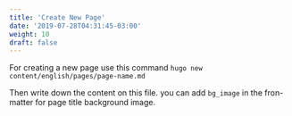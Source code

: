 ```yaml
---
title: 'Create New Page'
date: '2019-07-28T04:31:45-03:00'
weight: 10
draft: false
---
```

For creating a new page use this command `hugo new content/english/pages/page-name.md`

Then write down the content on this file. you can add `bg_image` in the fron-matter for page title background image.